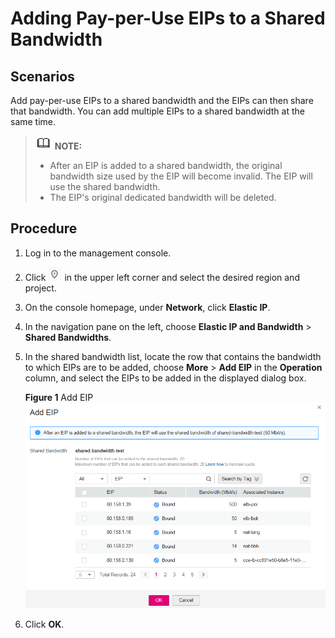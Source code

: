 # Adding Pay-per-Use EIPs to a Shared Bandwidth<a name="vpc010006"></a>

## Scenarios<a name="section15598193716333"></a>

Add pay-per-use EIPs to a shared bandwidth and the EIPs can then share that bandwidth. You can add multiple EIPs to a shared bandwidth at the same time.

>![](public_sys-resources/icon-note.gif) **NOTE:**   
>-   After an EIP is added to a shared bandwidth, the original bandwidth size used by the EIP will become invalid. The EIP will use the shared bandwidth.  
>-   The EIP's original dedicated bandwidth will be deleted.  

## Procedure<a name="section67201052194510"></a>

1.  Log in to the management console.
2.  Click  ![](figures/icon-region.png)  in the upper left corner and select the desired region and project.
3.  On the console homepage, under  **Network**, click  **Elastic IP**.
4.  In the navigation pane on the left, choose  **Elastic IP and Bandwidth**  \>  **Shared Bandwidths**.
5.  In the shared bandwidth list, locate the row that contains the bandwidth to which EIPs are to be added, choose  **More**  \>  **Add EIP**  in the  **Operation**  column, and select the EIPs to be added in the displayed dialog box.

    **Figure  1**  Add EIP<a name="fig91601550174919"></a>  
    ![](figures/add-eip.png "add-eip")

6.  Click  **OK**.

